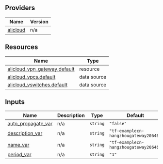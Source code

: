 <!-- BEGIN_TF_DOCS -->
## Providers

| Name | Version |
|------|---------|
| <a name="provider_alicloud"></a> [alicloud](#provider\_alicloud) | n/a |

## Resources

| Name | Type |
|------|------|
| [alicloud_vpn_gateway.default](https://registry.terraform.io/providers/hashicorp/alicloud/latest/docs/resources/vpn_gateway) | resource |
| [alicloud_vpcs.default](https://registry.terraform.io/providers/hashicorp/alicloud/latest/docs/data-sources/vpcs) | data source |
| [alicloud_vswitches.default](https://registry.terraform.io/providers/hashicorp/alicloud/latest/docs/data-sources/vswitches) | data source |

## Inputs

| Name | Description | Type | Default | Required |
|------|-------------|------|---------|:--------:|
| <a name="input_auto_propagate_var"></a> [auto\_propagate\_var](#input\_auto\_propagate\_var) | n/a | `string` | `"false"` | no |
| <a name="input_description_var"></a> [description\_var](#input\_description\_var) | n/a | `string` | `"tf-examplecn-hangzhougateway20646"` | no |
| <a name="input_name_var"></a> [name\_var](#input\_name\_var) | n/a | `string` | `"tf-examplecn-hangzhougateway20646"` | no |
| <a name="input_period_var"></a> [period\_var](#input\_period\_var) | n/a | `string` | `"1"` | no |
<!-- END_TF_DOCS -->    
